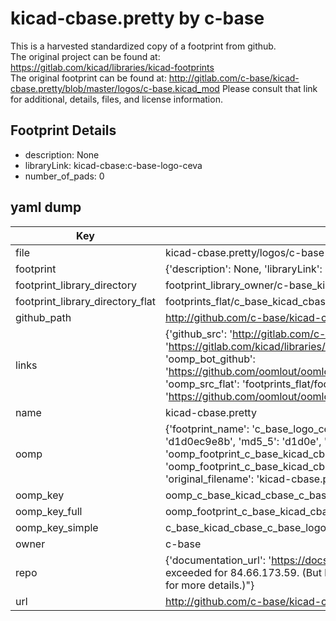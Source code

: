 # kicad-cbase.pretty by c-base  
This is a harvested standardized copy of a footprint from github.  
The original project can be found at:  
https://gitlab.com/kicad/libraries/kicad-footprints  
The original footprint can be found at:
http://gitlab.com/c-base/kicad-cbase.pretty/blob/master/logos/c-base.kicad_mod
Please consult that link for additional, details, files, and license information.  
## Footprint Details
* description: None  
* libraryLink: kicad-cbase:c-base-logo-ceva  
* number_of_pads: 0  
## yaml dump  
| Key | Value |  
| --- | --- |  
| file | kicad-cbase.pretty/logos/c-base-logo-ceva.kicad_mod |  
| footprint | {'description': None, 'libraryLink': 'kicad-cbase:c-base-logo-ceva', 'number_of_pads': 0} |  
| footprint_library_directory | footprint_library_owner/c-base_kicad-cbase.pretty |  
| footprint_library_directory_flat | footprints_flat/c_base_kicad_cbase_c_base_logo_ceva/working |  
| github_path | http://github.com/c-base/kicad-cbase.pretty/blob/master/logos/c-base-logo-ceva.kicad_mod |  
| links | {'github_src': 'http://gitlab.com/c-base/kicad-cbase.pretty/blob/master/logos/c-base.kicad_mod', 'github_src_repo': 'https://gitlab.com/kicad/libraries/kicad-footprints', 'oomp_bot': 'footprints/c_base_kicad_cbase_c_base_logo_ceva/working', 'oomp_bot_github': 'https://github.com/oomlout/oomlout_oomp_footprint_bot/tree/main/footprints/c_base_kicad_cbase_c_base_logo_ceva/working', 'oomp_src_flat': 'footprints_flat/footprints_flat/c_base_kicad_cbase_c_base_logo_ceva/working', 'oomp_src_flat_github': 'https://github.com/oomlout/oomlout_oomp_footprint_src/tree/main/footprints_flat/c_base_kicad_cbase_c_base_logo_ceva/working'} |  
| name | kicad-cbase.pretty |  
| oomp | {'footprint_name': 'c_base_logo_ceva', 'library_name': 'kicad_cbase', 'md5': 'd1d0ec9e8bdc32360ebcedf1b2188d16', 'md5_10': 'd1d0ec9e8b', 'md5_5': 'd1d0e', 'md5_6': 'd1d0ec', 'oomp_key': 'oomp_c_base_kicad_cbase_c_base_logo_ceva', 'oomp_key_extra': 'oomp_footprint_c_base_kicad_cbase_c_base_logo_ceva', 'oomp_key_full': 'oomp_footprint_c_base_kicad_cbase_c_base_logo_ceva_d1d0ec', 'oomp_key_simple': 'c_base_kicad_cbase_c_base_logo_ceva', 'original_filename': 'kicad-cbase.pretty/logos/c-base-logo-ceva.kicad_mod', 'owner_name': 'c_base'} |  
| oomp_key | oomp_c_base_kicad_cbase_c_base_logo_ceva |  
| oomp_key_full | oomp_footprint_c_base_kicad_cbase_c_base_logo_ceva |  
| oomp_key_simple | c_base_kicad_cbase_c_base_logo_ceva |  
| owner | c-base |  
| repo | {'documentation_url': 'https://docs.github.com/rest/overview/resources-in-the-rest-api#rate-limiting', 'message': "API rate limit exceeded for 84.66.173.59. (But here's the good news: Authenticated requests get a higher rate limit. Check out the documentation for more details.)"} |  
| url | http://github.com/c-base/kicad-cbase.pretty |  

